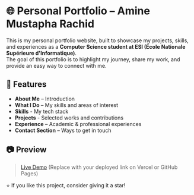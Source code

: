 # 🌐 Personal Portfolio – Amine Mustapha Rachid

This is my personal portfolio website, built to showcase my projects, skills, and experiences as a **Computer Science student at ESI (École Nationale Supérieure d'Informatique)**.  
The goal of this portfolio is to highlight my journey, share my work, and provide an easy way to connect with me.

## 📌 Features

- **About Me** – Introduction
- **What I Do** – My skills and areas of interest
- **Skills** - My tech stack
- **Projects** - Selected works and contributions
- **Experience** – Academic & professional experiences
- **Contact Section** – Ways to get in touch

## 📷 Preview

> [Live Demo](https://amine-mustapha-rachid.vercel.app/) (Replace with your deployed link on Vercel or GitHub Pages)

⭐ If you like this project, consider giving it a star!
